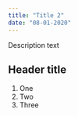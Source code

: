 ```yaml
---
title: "Title 2"
date: "08-01-2020"
---
```


Description text

## Header title

1. One
2. Two
3. Three